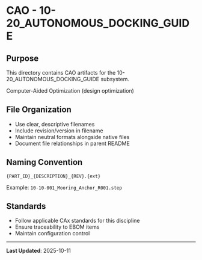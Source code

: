 # CAO - 10-20_AUTONOMOUS_DOCKING_GUIDE

## Purpose

This directory contains CAO artifacts for the 10-20_AUTONOMOUS_DOCKING_GUIDE subsystem.

Computer-Aided Optimization (design optimization)

## File Organization

- Use clear, descriptive filenames
- Include revision/version in filename
- Maintain neutral formats alongside native files
- Document file relationships in parent README

## Naming Convention

```
{PART_ID}_{DESCRIPTION}_{REV}.{ext}
```

Example: `10-10-001_Mooring_Anchor_R001.step`

## Standards

- Follow applicable CAx standards for this discipline
- Ensure traceability to EBOM items
- Maintain configuration control

---

**Last Updated**: 2025-10-11
